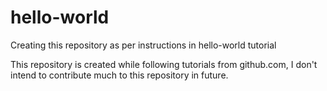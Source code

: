 # hello-world
Creating this repository as per instructions in hello-world tutorial

This repository is created while following tutorials from github.com, I don't intend to contribute much to this repository in future.

